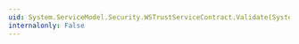 ```yaml
---
uid: System.ServiceModel.Security.WSTrustServiceContract.Validate(System.ServiceModel.Description.ContractDescription,System.ServiceModel.Description.ServiceEndpoint)
internalonly: False
---
```

